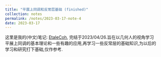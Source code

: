 ```yaml
---
title: "平展上同调和反常层基础 (finished)"
collection: notes
permalink: /notes/2023-03-17-note-4
date: 2023-03-17
---
```

这里是我的(中文)笔记: [EtaleCoh](https://dvlxlwz.github.io/files/EtaleCoh.pdf), 完结于2023/04/26.旨在以几何人的视角学习平展上同调的基本理论和一些有趣的应用,再学习一些反常层的基础知识,为以后的学习和研究打下基础,仅作参考.
